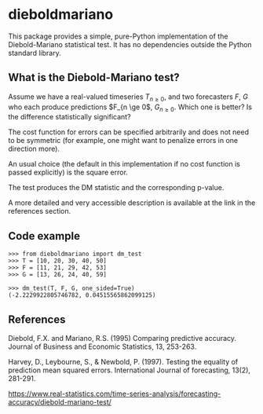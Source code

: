 # dieboldmariano

This package provides a simple, pure-Python implementation of the Diebold-Mariano statistical test. It has no dependencies outside the Python standard library.

## What is the Diebold-Mariano test?

Assume we have a real-valued timeseries $T_{n \ge 0}$, and two forecasters 
$F$, $G$ who each produce predictions $F_{n \ge 0$, $G_{n \ge 0}$. Which 
one is better? Is the difference statistically significant?

The cost function for errors can be specified arbitrarily and does not
need to be symmetric (for example, one might want to penalize errors in one
direction more).

An usual choice (the default in this implementation if no cost function
is passed explicitly) is the square error.

The test produces the DM statistic and the corresponding p-value.

A more detailed and very accessible description is available at the link
in the references section.

## Code example

```
>>> from dieboldmariano import dm_test
>>> T = [10, 20, 30, 40, 50]
>>> F = [11, 21, 29, 42, 53]
>>> G = [13, 26, 24, 40, 59]

>>> dm_test(T, F, G, one_sided=True)
(-2.2229922805746782, 0.04515565862099125)
```

## References
Diebold, F.X. and Mariano, R.S. (1995) Comparing predictive accuracy. Journal of Business and Economic Statistics, 13, 253-263.

Harvey, D., Leybourne, S., & Newbold, P. (1997). Testing the equality of prediction mean squared errors. International Journal of forecasting, 13(2), 281-291.

https://www.real-statistics.com/time-series-analysis/forecasting-accuracy/diebold-mariano-test/
